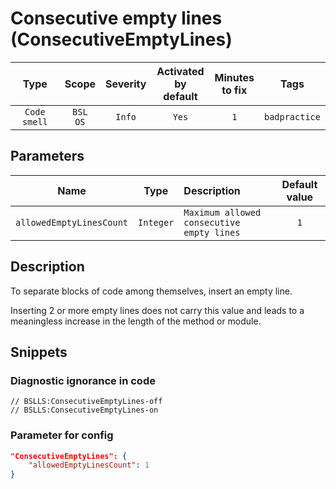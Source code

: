 # Consecutive empty lines (ConsecutiveEmptyLines)

 Type | Scope | Severity | Activated<br>by default | Minutes<br>to fix | Tags 
 :-: | :-: | :-: | :-: | :-: | :-: 
 `Code smell` | `BSL`<br>`OS` | `Info` | `Yes` | `1` | `badpractice` 

## Parameters 

 Name | Type | Description | Default value 
 :-: | :-: | :-- | :-: 
 `allowedEmptyLinesCount` | `Integer` | ```Maximum allowed consecutive empty lines``` | ```1``` 

<!-- Блоки выше заполняются автоматически, не трогать -->
## Description
<!-- Описание диагностики заполняется вручную. Необходимо понятным языком описать смысл и схему работу -->

To separate blocks of code among themselves, insert an empty line.

Inserting 2 or more empty lines does not carry this value and leads to a meaningless increase in the length of the method or module.

## Snippets

<!-- Блоки ниже заполняются автоматически, не трогать -->
### Diagnostic ignorance in code

```bsl
// BSLLS:ConsecutiveEmptyLines-off
// BSLLS:ConsecutiveEmptyLines-on
```

### Parameter for config

```json
"ConsecutiveEmptyLines": {
    "allowedEmptyLinesCount": 1
}
```
